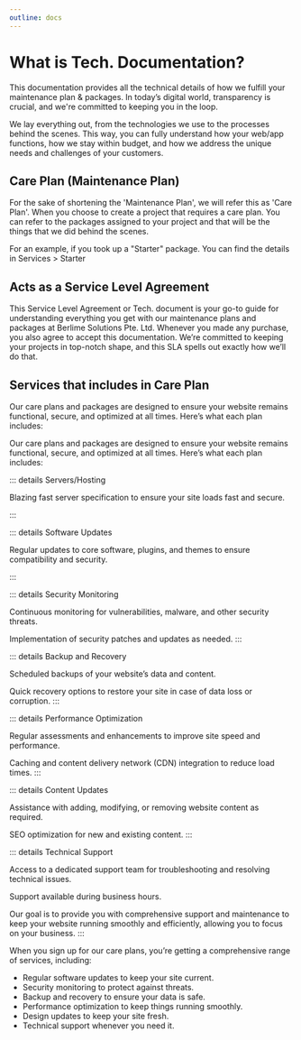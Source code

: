 ```yaml
--- 
outline: docs
---
```

# What is Tech. Documentation?

This documentation provides all the technical details of how we fulfill your maintenance plan & packages. In today’s digital world, transparency is crucial, and we're committed to keeping you in the loop.

We lay everything out, from the technologies we use to the processes behind the scenes. This way, you can fully understand how your web/app functions, how we stay within budget, and how we address the unique needs and challenges of your customers.

## Care Plan (Maintenance Plan)

For the sake of shortening the 'Maintenance Plan', we will refer this as 'Care Plan'.
When you choose to create a project that requires a care plan. You can refer to the packages assigned to your project and that will be the things that we did behind the scenes.

For an example, if you took up a "Starter" package. You can find the details in Services > Starter

## Acts as a Service Level Agreement

This Service Level Agreement or Tech. document is your go-to guide for understanding everything you get with our maintenance plans and packages at Berlime Solutions Pte. Ltd. Whenever you made any purchase, you also agree to accept this documentation.
We’re committed to keeping your projects in top-notch shape, and this SLA spells out exactly how we’ll do that.

## Services that includes in Care Plan

Our care plans and packages are designed to ensure your website remains functional, secure, and optimized at all times. Here’s what each plan includes:


Our care plans and packages are designed to ensure your website remains functional, secure, and optimized at all times. Here’s what each plan includes:

::: details Servers/Hosting

Blazing fast server specification to ensure your site loads fast and secure.

:::

::: details Software Updates

Regular updates to core software, plugins, and themes to ensure compatibility and security.

:::

::: details Security Monitoring

Continuous monitoring for vulnerabilities, malware, and other security threats.

Implementation of security patches and updates as needed.
:::

::: details Backup and Recovery

Scheduled backups of your website’s data and content.

Quick recovery options to restore your site in case of data loss or corruption.
:::

::: details Performance Optimization

Regular assessments and enhancements to improve site speed and performance.

Caching and content delivery network (CDN) integration to reduce load times.
:::

::: details Content Updates

Assistance with adding, modifying, or removing website content as required.

SEO optimization for new and existing content.
:::

::: details Technical Support

Access to a dedicated support team for troubleshooting and resolving technical issues.

Support available during business hours.

Our goal is to provide you with comprehensive support and maintenance to keep your website running smoothly and efficiently, allowing you to focus on your business.
:::


When you sign up for our care plans, you’re getting a comprehensive range of services, including:

- Regular software updates to keep your site current.
- Security monitoring to protect against threats.
- Backup and recovery to ensure your data is safe.
- Performance optimization to keep things running smoothly.
- Design updates to keep your site fresh.
- Technical support whenever you need it.

<br><br>